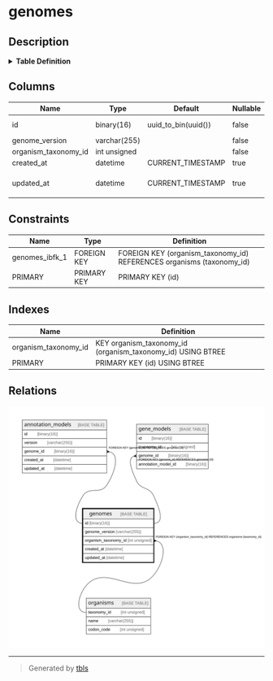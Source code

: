 # genomes

## Description

<details>
<summary><strong>Table Definition</strong></summary>

```sql
CREATE TABLE `genomes` (
  `id` binary(16) NOT NULL DEFAULT (uuid_to_bin(uuid())),
  `genome_version` varchar(255) NOT NULL,
  `organism_taxonomy_id` int unsigned NOT NULL,
  `created_at` datetime DEFAULT CURRENT_TIMESTAMP,
  `updated_at` datetime DEFAULT CURRENT_TIMESTAMP ON UPDATE CURRENT_TIMESTAMP,
  PRIMARY KEY (`id`),
  KEY `organism_taxonomy_id` (`organism_taxonomy_id`),
  CONSTRAINT `genomes_ibfk_1` FOREIGN KEY (`organism_taxonomy_id`) REFERENCES `organisms` (`taxonomy_id`)
) ENGINE=InnoDB DEFAULT CHARSET=utf8mb4 COLLATE=utf8mb4_0900_ai_ci
```

</details>

## Columns

| Name | Type | Default | Nullable | Extra Definition | Children | Parents | Comment |
| ---- | ---- | ------- | -------- | ---------------- | -------- | ------- | ------- |
| id | binary(16) | uuid_to_bin(uuid()) | false | DEFAULT_GENERATED | [annotation_models](annotation_models.md) [gene_models](gene_models.md) |  |  |
| genome_version | varchar(255) |  | false |  |  |  |  |
| organism_taxonomy_id | int unsigned |  | false |  |  | [organisms](organisms.md) |  |
| created_at | datetime | CURRENT_TIMESTAMP | true | DEFAULT_GENERATED |  |  |  |
| updated_at | datetime | CURRENT_TIMESTAMP | true | DEFAULT_GENERATED on update CURRENT_TIMESTAMP |  |  |  |

## Constraints

| Name | Type | Definition |
| ---- | ---- | ---------- |
| genomes_ibfk_1 | FOREIGN KEY | FOREIGN KEY (organism_taxonomy_id) REFERENCES organisms (taxonomy_id) |
| PRIMARY | PRIMARY KEY | PRIMARY KEY (id) |

## Indexes

| Name | Definition |
| ---- | ---------- |
| organism_taxonomy_id | KEY organism_taxonomy_id (organism_taxonomy_id) USING BTREE |
| PRIMARY | PRIMARY KEY (id) USING BTREE |

## Relations

![er](genomes.svg)

---

> Generated by [tbls](https://github.com/k1LoW/tbls)
